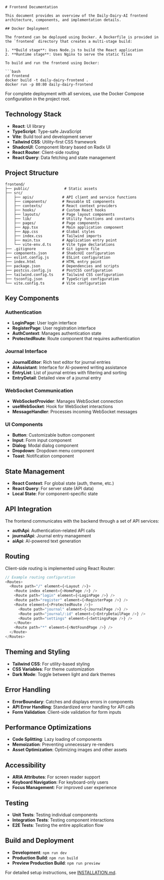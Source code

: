 ```
# Frontend Documentation

This document provides an overview of the Daily-Dairy-AI frontend architecture, components, and implementation details.

## Docker Deployment

The frontend can be deployed using Docker. A Dockerfile is provided in the `frontend` directory that creates a multi-stage build:

1. **Build stage**: Uses Node.js to build the React application
2. **Runtime stage**: Uses Nginx to serve the static files

To build and run the frontend using Docker:

```bash
cd frontend
docker build -t daily-dairy-frontend .
docker run -p 80:80 daily-dairy-frontend
```

For complete deployment with all services, use the Docker Compose configuration in the project root.

## Technology Stack

- **React**: UI library
- **TypeScript**: Type-safe JavaScript
- **Vite**: Build tool and development server
- **Tailwind CSS**: Utility-first CSS framework
- **ShadcnUI**: Component library based on Radix UI
- **React Router**: Client-side routing
- **React Query**: Data fetching and state management

## Project Structure

```
frontend/
├── public/                # Static assets
├── src/
│   ├── apis/             # API client and service functions
│   ├── components/       # Reusable UI components
│   ├── contexts/         # React context providers
│   ├── hooks/            # Custom React hooks
│   ├── layouts/          # Page layout components
│   ├── lib/              # Utility functions and constants
│   ├── pages/            # Page components
│   ├── App.tsx           # Main application component
│   ├── App.css           # Global styles
│   ├── index.css         # Tailwind imports
│   ├── main.tsx          # Application entry point
│   └── vite-env.d.ts     # Vite type declarations
├── .gitignore            # Git ignore file
├── components.json       # ShadcnUI configuration
├── eslint.config.js      # ESLint configuration
├── index.html            # HTML entry point
├── package.json          # Dependencies and scripts
├── postcss.config.js     # PostCSS configuration
├── tailwind.config.ts    # Tailwind CSS configuration
├── tsconfig.json         # TypeScript configuration
└── vite.config.ts        # Vite configuration
```

## Key Components

### Authentication

- **LoginPage**: User login interface
- **RegisterPage**: User registration interface
- **AuthContext**: Manages authentication state
- **ProtectedRoute**: Route component that requires authentication

### Journal Interface

- **JournalEditor**: Rich text editor for journal entries
- **AIAssistant**: Interface for AI-powered writing assistance
- **EntryList**: List of journal entries with filtering and sorting
- **EntryDetail**: Detailed view of a journal entry

### WebSocket Communication

- **WebSocketProvider**: Manages WebSocket connection
- **useWebSocket**: Hook for WebSocket interactions
- **MessageHandler**: Processes incoming WebSocket messages

### UI Components

- **Button**: Customizable button component
- **Input**: Form input component
- **Dialog**: Modal dialog component
- **Dropdown**: Dropdown menu component
- **Toast**: Notification component

## State Management

- **React Context**: For global state (auth, theme, etc.)
- **React Query**: For server state (API data)
- **Local State**: For component-specific state

## API Integration

The frontend communicates with the backend through a set of API services:

- **authApi**: Authentication-related API calls
- **journalApi**: Journal entry management
- **aiApi**: AI-powered text generation

## Routing

Client-side routing is implemented using React Router:

```typescript
// Example routing configuration
<Routes>
  <Route path="/" element={<Layout />}>
    <Route index element={<HomePage />} />
    <Route path="login" element={<LoginPage />} />
    <Route path="register" element={<RegisterPage />} />
    <Route element={<ProtectedRoute />}>
      <Route path="journal" element={<JournalPage />} />
      <Route path="journal/:id" element={<EntryDetailPage />} />
      <Route path="settings" element={<SettingsPage />} />
    </Route>
    <Route path="*" element={<NotFoundPage />} />
  </Route>
</Routes>
```

## Theming and Styling

- **Tailwind CSS**: For utility-based styling
- **CSS Variables**: For theme customization
- **Dark Mode**: Toggle between light and dark themes

## Error Handling

- **ErrorBoundary**: Catches and displays errors in components
- **API Error Handling**: Standardized error handling for API calls
- **Form Validation**: Client-side validation for form inputs

## Performance Optimizations

- **Code Splitting**: Lazy loading of components
- **Memoization**: Preventing unnecessary re-renders
- **Asset Optimization**: Optimizing images and other assets

## Accessibility

- **ARIA Attributes**: For screen reader support
- **Keyboard Navigation**: For keyboard-only users
- **Focus Management**: For improved user experience

## Testing

- **Unit Tests**: Testing individual components
- **Integration Tests**: Testing component interactions
- **E2E Tests**: Testing the entire application flow

## Build and Deployment

- **Development**: `npm run dev`
- **Production Build**: `npm run build`
- **Preview Production Build**: `npm run preview`

For detailed setup instructions, see [INSTALLATION.md](./INSTALLATION.md).